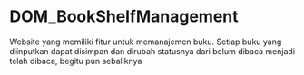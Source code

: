 # DOM_BookShelfManagement

Website yang memiliki fitur untuk memanajemen buku. Setiap buku yang diinputkan dapat disimpan dan dirubah statusnya dari belum dibaca menjadi telah dibaca, begitu pun sebaliknya
